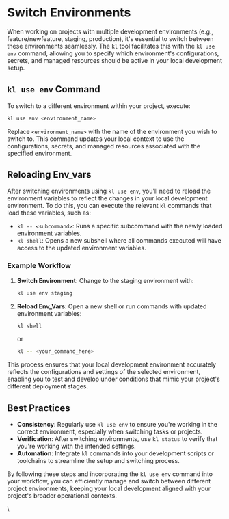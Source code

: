 # Switch Environments

When working on projects with multiple development environments (e.g., feature/newfeature, staging, production), it's essential to switch between these environments seamlessly. The `kl` tool facilitates this with the `kl use env` command, allowing you to specify which environment's configurations, secrets, and managed resources should be active in your local development setup.

## `kl use env` Command

To switch to a different environment within your project, execute:

```sh
kl use env <environment_name>
```

Replace `<environment_name>` with the name of the environment you wish to switch to. This command updates your local context to use the configurations, secrets, and managed resources associated with the specified environment.

## Reloading Env\_vars

After switching environments using `kl use env`, you'll need to reload the environment variables to reflect the changes in your local development environment. To do this, you can execute the relevant `kl` commands that load these variables, such as:

* `kl -- <subcommand>`: Runs a specific subcommand with the newly loaded environment variables.
* `kl shell`: Opens a new subshell where all commands executed will have access to the updated environment variables.

### **Example Workflow**

1.  **Switch Environment**: Change to the staging environment with:

    ```sh
    kl use env staging
    ```
2.  **Reload Env\_Vars**: Open a new shell or run commands with updated environment variables:

    ```sh
    kl shell
    ```

    or

    ```sh
    kl -- <your_command_here>
    ```

This process ensures that your local development environment accurately reflects the configurations and settings of the selected environment, enabling you to test and develop under conditions that mimic your project's different deployment stages.

## Best Practices

* **Consistency**: Regularly use `kl use env` to ensure you're working in the correct environment, especially when switching tasks or projects.
* **Verification**: After switching environments, use `kl status` to verify that you're working with the intended settings.
* **Automation**: Integrate `kl` commands into your development scripts or toolchains to streamline the setup and switching process.

By following these steps and incorporating the `kl use env` command into your workflow, you can efficiently manage and switch between different project environments, keeping your local development aligned with your project's broader operational contexts.

\
